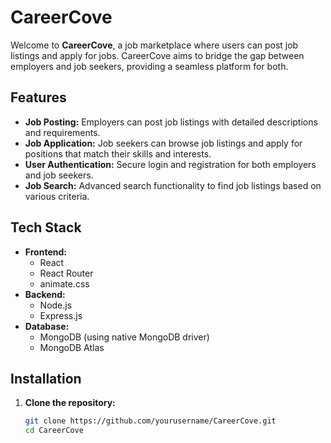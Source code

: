 # CareerCove

Welcome to **CareerCove**, a job marketplace where users can post job listings and apply for jobs. CareerCove aims to bridge the gap between employers and job seekers, providing a seamless platform for both.

## Features

- **Job Posting:** Employers can post job listings with detailed descriptions and requirements.
- **Job Application:** Job seekers can browse job listings and apply for positions that match their skills and interests.
- **User Authentication:** Secure login and registration for both employers and job seekers.
- **Job Search:** Advanced search functionality to find job listings based on various criteria.

## Tech Stack

- **Frontend:**
  - React
  - React Router
  - animate.css
- **Backend:**
  - Node.js
  - Express.js
- **Database:**
  - MongoDB (using native MongoDB driver)
  - MongoDB Atlas

## Installation

1. **Clone the repository:**
   ```bash
   git clone https://github.com/yourusername/CareerCove.git
   cd CareerCove
